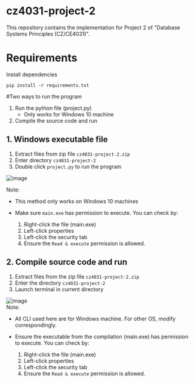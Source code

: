# cz4031-project-2
This repository contains the implementation for Project 2 of "Database Systems Principles (CZ/CE4031)". 

# Requirements
Install dependencies
```
pip install -r requirements.txt
```
#Two ways to run the program
1. Run the python file (project.py)
    * Only works for Windows 10 machine  
2. Compile the source code and run


## 1. Windows executable file

1. Extract files from zip file `cz4031-project-2.zip`  
2. Enter directory `cz4031-project-2`
3. Double click `project.py` to run the program  

![image](images/Run%20program.png)

Note:
* This method only works on Windows 10 machines  

* Make sure `main.exe` has permission to execute. You can check by:   
    1. Right-click the file (main.exe)
    2. Left-click properties
    3. Left-click the security tab
    4. Ensure the `Read & execute` permission is allowed.

## 2. Compile source code and run

1. Extract files from the zip file `cz4031-project-2.zip`  
2. Enter the directory `cz4031-project-2` 
3. Launch terminal in current directory


![image](images/Compile%20and%20run%20program.png)  
Note:
* All CLI used here are for Windows machine. For other OS, modify correspondingly.  

* Ensure the executable from the compilation (main.exe) has permission to execute. You can check by: 
    1. Right-click the file (main.exe)
    2. Left-click properties
    3. Left-click the security tab
    4. Ensure the `Read & execute` permission is allowed.
